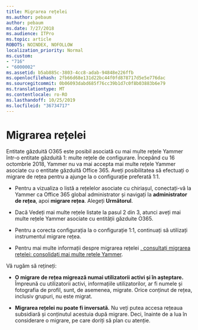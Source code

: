 ```yaml
---
title: Migrarea rețelei
ms.author: pebaum
author: pebaum
ms.date: 7/27/2018
ms.audience: ITPro
ms.topic: article
ROBOTS: NOINDEX, NOFOLLOW
localization_priority: Normal
ms.custom:
- "716"
- "6000002"
ms.assetid: b5ab885c-3803-4cc8-adab-94848e226ffb
ms.openlocfilehash: 2fb66d68e131d22bc44f0fd878717d5e5e776dac
ms.sourcegitcommit: 0b06093dabd685f76cc39b1d7c0f8b03883b6e79
ms.translationtype: MT
ms.contentlocale: ro-RO
ms.lasthandoff: 10/25/2019
ms.locfileid: "36734717"
---
```

# <a name="network-migration"></a>Migrarea rețelei

Entitate găzduită O365 este posibil asociată cu mai multe rețele Yammer într-o entitate găzduită 1: multe rețele de configurare. Începând cu 16 octombrie 2018, Yammer nu va mai accepta mai multe rețele Yammer asociate cu o entitate găzduită Office 365. Aveți posibilitatea să efectuați o migrare de rețea pentru a ajunge la o configurație preferată 1:1.
  
- Pentru a vizualiza o listă a rețelelor asociate cu chiriașul, conectați-vă la Yammer ca Office 365 global administrator și navigați la **administrator de rețea**, apoi **migrare rețea**. Alegeți **Următorul**.

- Dacă Vedeți mai multe rețele listate la pasul 2 din 3, atunci aveți mai multe rețele Yammer asociate cu entității găzduite O365.

- Pentru a corecta configurația la o configurație 1:1, continuați să utilizați instrumentul migrare rețea.

- Pentru mai multe informații despre migrarea rețelei [, consultați migrarea rețelei: consolidați mai multe rețele Yammer](https://docs.microsoft.com/yammer/configure-your-yammer-network/consolidate-multiple-yammer-networks).

Vă rugăm să rețineți:
  
- **O migrare de rețea migrează numai utilizatorii activi și în așteptare.** Împreună cu utilizatorii activi, informațiile utilizatorilor, ar fi numele și fotografia de profil, sunt, de asemenea, migrate. Orice conținut de rețea, inclusiv grupuri, nu este migrat.

- **Migrarea rețelei nu poate fi inversată.** Nu veți putea accesa rețeaua subsidiară și conținutul acestuia după migrare. Deci, înainte de a lua în considerare o migrare, pe care doriți să plan cu atenție.
